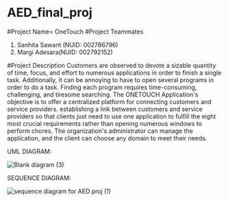# AED_final_proj
#Project Name= OneTouch
#Project Teammates
1. Sanhita Sawant (NUID: 002786796)
2. Margi Adesara(NUID: 002792152)

#Project Description
Customers are observed to devote a sizable quantity of time, focus, and effort to numerous applications in order to finish a single task. Additionally, it can be annoying to have to open several programs in order to do a task. Finding each program requires time-consuming, challenging, and tiresome searching.
The ONETOUCH Application's objective is to offer a centralized platform for connecting customers and service providers. establishing a link between customers and service providers so that clients just need to use one application to fulfill the eight most crucial requirements rather than opening numerous windows to perform chores. The organization's administrator can manage the application, and the client can choose any domain to meet their needs.



UML DIAGRAM:

![Blank diagram (3)](https://user-images.githubusercontent.com/42796279/206959670-4ebe7943-1388-4886-afb2-3270562d094f.jpeg)




SEQUENCE DIAGRAM:

![sequence diagram for AED proj (1)](https://user-images.githubusercontent.com/42796279/206959780-6cb0358b-dc13-4032-a9b8-a46c4fdacc0c.jpg)
